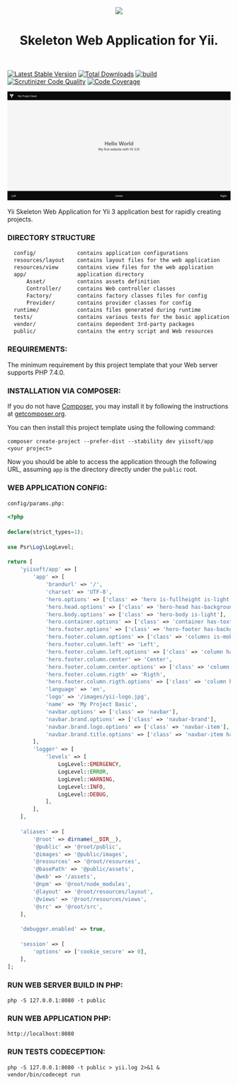 <p align="center">
    <a href="https://github.com/yiisoft" target="_blank">
        <img src="https://avatars0.githubusercontent.com/u/993323" height="80px">
    </a>
    <h1 align="center">Skeleton Web Application for Yii.</h1>
    <br>
</p>

[![Latest Stable Version](https://poser.pugx.org/yiisoft/app/v/stable.png)](https://packagist.org/packages/yiisoft/app)
[![Total Downloads](https://poser.pugx.org/yiisoft/app/downloads.png)](https://packagist.org/packages/yiisoft/app)
[![build](https://github.com/yiisoft/app/workflows/build/badge.svg)](https://github.com/yiisoft/app/actions)
[![Scrutinizer Code Quality](https://scrutinizer-ci.com/g/yiisoft/app/badges/quality-score.png?b=master)](https://scrutinizer-ci.com/g/yiisoft/app/?branch=master)
[![Code Coverage](https://scrutinizer-ci.com/g/yiisoft/app/badges/coverage.png?b=master)](https://scrutinizer-ci.com/g/yiisoft/app/?branch=master)

<p align="center">
    <a href="https://github.com/yiisoft/app" target="_blank">
        <img src="docs\images\home.png" >
    </a>
</p>

Yii Skeleton Web Application for Yii 3 application best for rapidly creating projects.

### DIRECTORY STRUCTURE

      config/             contains application configurations
      resources/layout    contains layout files for the web application
      resources/view      contains view files for the web application
      app/                application directory
          Asset/          contains assets definition
          Controller/     contains Web controller classes
          Factory/        contains factory classes files for config
          Provider/       contains provider classes for config
      runtime/            contains files generated during runtime
      tests/              contains various tests for the basic application
      vendor/             contains dependent 3rd-party packages      
      public/             contains the entry script and Web resources


### REQUIREMENTS:

The minimum requirement by this project template that your Web server supports PHP 7.4.0.

### INSTALLATION VIA COMPOSER:

If you do not have [Composer](http://getcomposer.org/), you may install it by following the instructions
at [getcomposer.org](http://getcomposer.org/doc/00-intro.md#installation-nix).

You can then install this project template using the following command:

~~~
composer create-project --prefer-dist --stability dev yiisoft/app <your project>
~~~

Now you should be able to access the application through the following URL, assuming `app` is the directory
directly under the `public` root.

### WEB APPLICATION CONFIG:

`config/params.php:`

```php
<?php

declare(strict_types=1);

use Psr\Log\LogLevel;

return [
    'yiisoft/app' => [
        'app' => [
            'brandurl' => '/',
            'charset' => 'UTF-8',
            'hero.options' => ['class' => 'hero is-fullheight is-light'],
            'hero.head.options' => ['class' => 'hero-head has-background-black'],
            'hero.body.options' => ['class' => 'hero-body is-light'],
            'hero.container.options' => ['class' => 'container has-text-centered'],
            'hero.footer.options' => ['class' => 'hero-footer has-background-black'],
            'hero.footer.column.options' => ['class' => 'columns is-mobile'],
            'hero.footer.column.left' => 'Left',
            'hero.footer.column.left.options' => ['class' => 'column has-text-left has-text-light'],
            'hero.footer.column.center' => 'Center',
            'hero.footer.column.center.options' => ['class' => 'column has-text-centered has-text-light'],
            'hero.footer.column.rigth' => 'Rigth',
            'hero.footer.column.rigth.options' => ['class' => 'column has-text-right has-text-light'],
            'language' => 'en',
            'logo' => '/images/yii-logo.jpg',
            'name' => 'My Project Basic',
            'navbar.options' => ['class' => 'navbar'],
            'navbar.brand.options' => ['class' => 'navbar-brand'],
            'navbar.brand.logo.options' => ['class' => 'navbar-item'],
            'navbar.brand.title.options' => ['class' => 'navbar-item has-text-light'],
        ],
        'logger' => [
            'levels' => [
                LogLevel::EMERGENCY,
                LogLevel::ERROR,
                LogLevel::WARNING,
                LogLevel::INFO,
                LogLevel::DEBUG,
            ],
        ],
    ],

    'aliases' => [
        '@root' => dirname(__DIR__),
        '@public' => '@root/public',
        '@images' => '@public/images',
        '@resources' => '@root/resources',
        '@basePath' => '@public/assets',
        '@web' => '/assets',
        '@npm' => '@root/node_modules',
        '@layout' => '@root/resources/layout',
        '@views' => '@root/resources/views',
        '@src' => '@root/src',
    ],

    'debugger.enabled' => true,

    'session' => [
        'options' => ['cookie_secure' => 0],
    ],
];
```

### RUN WEB SERVER BUILD IN PHP:

~~~
php -S 127.0.0.1:8080 -t public
~~~

### RUN WEB APPLICATION PHP:

~~~
http://localhost:8080
~~~

### RUN TESTS CODECEPTION:

~~~
php -S 127.0.0.1:8080 -t public > yii.log 2>&1 &
vendor/bin/codecept run
~~~
